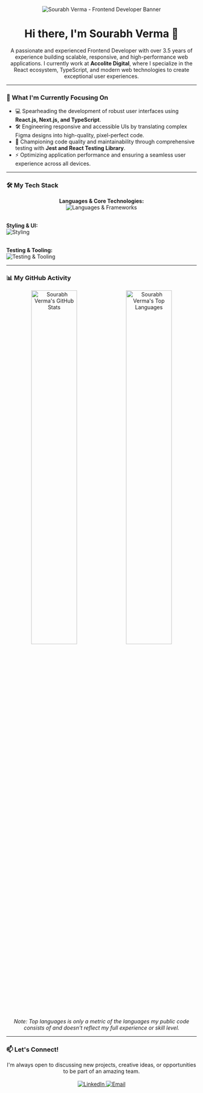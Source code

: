 <p align="center">
  <img src="https://i.imgur.com/7FrJ4TL.png" alt="Sourabh Verma - Frontend Developer Banner" />
</p>

<h1 align="center">Hi there, I'm Sourabh Verma 👋</h1>

<p align="center">
  A passionate and experienced Frontend Developer with over 3.5 years of experience building scalable, responsive, and high-performance web applications. I currently work at <strong>Accolite Digital</strong>, where I specialize in the React ecosystem, TypeScript, and modern web technologies to create exceptional user experiences.
</p>

---

### 🚀 What I'm Currently Focusing On

- 💻   Spearheading the development of robust user interfaces using **React.js, Next.js, and TypeScript**.
- 🛠️   Engineering responsive and accessible UIs by translating complex Figma designs into high-quality, pixel-perfect code.
- 🧪   Championing code quality and maintainability through comprehensive testing with **Jest and React Testing Library**.
- ⚡   Optimizing application performance and ensuring a seamless user experience across all devices.

---

### 🛠️ My Tech Stack

<p align="center">
  <strong>Languages & Core Technologies:</strong><br>
  <img src="https://skillicons.dev/icons?i=ts,js,react,nextjs,redux,html,css" alt="Languages & Frameworks" /><br><br>
  
  <strong>Styling & UI:</strong><br>
  <img src="https://skillicons.dev/icons?i=tailwind,materialui,styledcomponents,sass" alt="Styling" /><br><br>
  
  <strong>Testing & Tooling:</strong><br>
  <img src="https://skillicons.dev/icons?i=jest,reacttestinglibrary,vite,webpack,git,github" alt="Testing & Tooling" />
</p>

---

### 📊 My GitHub Activity

<p align="center">
  <img width="49%" src="https://github-readme-stats.vercel.app/api?username=sourabh-vermaweb-dev&show_icons=true&theme=gruvbox_dark&hide_border=true&title_color=66c2cd&icon_color=66c2cd" alt="Sourabh Verma's GitHub Stats" /> 
  <img width="49%" src="https://github-readme-stats.vercel.app/api/top-langs/?username=sourabh-vermaweb-dev&layout=compact&theme=gruvbox_dark&hide_border=true&title_color=66c2cd&langs_count=8" alt="Sourabh Verma's Top Languages" />
</p>
<p align="center">
  <em>Note: Top languages is only a metric of the languages my public code consists of and doesn't reflect my full experience or skill level.</em>
</p>

---

### 📫 Let's Connect!

<p align="center">
  I'm always open to discussing new projects, creative ideas, or opportunities to be part of an amazing team.
  <br><br>
  <a href="https://www.linkedin.com/in/sourabh-vermaweb-dev/">
    <img src="https://img.shields.io/badge/LinkedIn-0077B5?style=for-the-badge&logo=linkedin&logoColor=white" alt="LinkedIn"/>
  </a>
  <a href="mailto:vermaanurag222@gmail.com">
    <img src="https://img.shields.io/badge/Email-D14836?style=for-the-badge&logo=gmail&logoColor=white" alt="Email"/>
  </a>
  </p>
